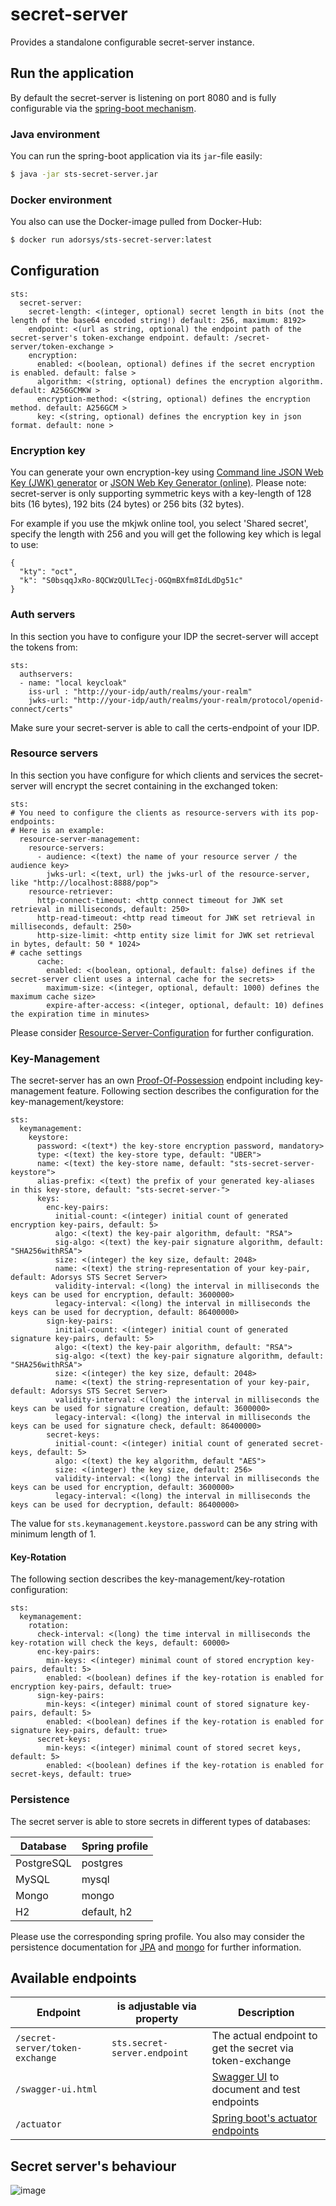 # secret-server

Provides a standalone configurable secret-server instance.

## Run the application

By default the secret-server is listening on port 8080 and is fully configurable via the [spring-boot mechanism](https://docs.spring.io/spring-boot/docs/current/reference/html/boot-features-external-config.html).

### Java environment

You can run the spring-boot application via its `jar`-file easily:
```bash
$ java -jar sts-secret-server.jar
```

### Docker environment

You also can use the Docker-image pulled from Docker-Hub:

```bash
$ docker run adorsys/sts-secret-server:latest
```

## Configuration

```
sts:
  secret-server:
    secret-length: <(integer, optional) secret length in bits (not the length of the base64 encoded string!) default: 256, maximum: 8192>
    endpoint: <(url as string, optional) the endpoint path of the secret-server's token-exchange endpoint. default: /secret-server/token-exchange >
    encryption:
      enabled: <(boolean, optional) defines if the secret encryption is enabled. default: false >
      algorithm: <(string, optional) defines the encryption algorithm. default: A256GCMKW >
      encryption-method: <(string, optional) defines the encryption method. default: A256GCM >
      key: <(string, optional) defines the encryption key in json format. default: none >
```

### Encryption key

You can generate your own encryption-key using [Command line JSON Web Key (JWK) generator](https://connect2id.com/products/nimbus-jose-jwt/generator) or [JSON Web Key Generator (online)](https://mkjwk.org/).
Please note: secret-server is only supporting symmetric keys with a key-length of 128 bits (16 bytes), 192 bits (24 bytes) or 256 bits (32 bytes).

For example if you use the mkjwk online tool, you select 'Shared secret', specify the length with 256 and you will get the following key which is legal to use:

```
{
  "kty": "oct",
  "k": "S0bsqqJxRo-8QCWzQUlLTecj-OGQmBXfm8IdLdDg51c"
}
```

### Auth servers

In this section you have to configure your IDP the secret-server will accept the tokens from:

```
sts:
  authservers:
  - name: "local keycloak"
    iss-url : "http://your-idp/auth/realms/your-realm"
    jwks-url: "http://your-idp/auth/realms/your-realm/protocol/openid-connect/certs"

```

Make sure your secret-server is able to call the certs-endpoint of your IDP.

### Resource servers

In this section you have configure for which clients and services the secret-server will encrypt the secret containing in the exchanged token:

```
sts:
# You need to configure the clients as resource-servers with its pop-endpoints:
# Here is an example:
  resource-server-management:
    resource-servers:
      - audience: <(text) the name of your resource server / the audience key>
        jwks-url: <(text, url) the jwks-url of the resource-server, like "http://localhost:8888/pop">
    resource-retriever:
      http-connect-timeout: <http connect timeout for JWK set retrieval in milliseconds, default: 250>
      http-read-timeout: <http read timeout for JWK set retrieval in milliseconds, default: 250>
      http-size-limit: <http entity size limit for JWK set retrieval in bytes, default: 50 * 1024>
# cache settings
      cache:
        enabled: <(boolean, optional, default: false) defines if the secret-server client uses a internal cache for the secrets>
        maximum-size: <(integer, optional, default: 1000) defines the maximum cache size>
        expire-after-access: <(integer, optional, default: 10) defines the expiration time in minutes>
```

Please consider [Resource-Server-Configuration](https://github.com/adorsys/secure-token-service#resource-server-configuration) for further configuration.

### Key-Management

The secret-server has an own [Proof-Of-Possession](https://github.com/adorsys/secure-token-service#proof-of-possession) endpoint including key-management feature.
Following section describes the configuration for the key-management/keystore:

```
sts:
  keymanagement:
    keystore:
      password: <(text*) the key-store encryption password, mandatory>
      type: <(text) the key-store type, default: "UBER">
      name: <(text) the key-store name, default: "sts-secret-server-keystore">
      alias-prefix: <(text) the prefix of your generated key-aliases in this key-store, default: "sts-secret-server-">
      keys:
        enc-key-pairs:
          initial-count: <(integer) initial count of generated encryption key-pairs, default: 5>
          algo: <(text) the key-pair algorithm, default: "RSA">
          sig-algo: <(text) the key-pair signature algorithm, default: "SHA256withRSA">
          size: <(integer) the key size, default: 2048>
          name: <(text) the string-representation of your key-pair, default: Adorsys STS Secret Server>
          validity-interval: <(long) the interval in milliseconds the keys can be used for encryption, default: 3600000>
          legacy-interval: <(long) the interval in milliseconds the keys can be used for decryption, default: 86400000>
        sign-key-pairs:
          initial-count: <(integer) initial count of generated signature key-pairs, default: 5>
          algo: <(text) the key-pair algorithm, default: "RSA">
          sig-algo: <(text) the key-pair signature algorithm, default: "SHA256withRSA">
          size: <(integer) the key size, default: 2048>
          name: <(text) the string-representation of your key-pair, default: Adorsys STS Secret Server>
          validity-interval: <(long) the interval in milliseconds the keys can be used for signature creation, default: 3600000>
          legacy-interval: <(long) the interval in milliseconds the keys can be used for signature check, default: 86400000>
        secret-keys:
          initial-count: <(integer) initial count of generated secret-keys, default: 5>
          algo: <(text) the key algorithm, default "AES">
          size: <(integer) the key size, default: 256>
          validity-interval: <(long) the interval in milliseconds the keys can be used for encryption, default: 3600000>
          legacy-interval: <(long) the interval in milliseconds the keys can be used for decryption, default: 86400000>
```

The value for `sts.keymanagement.keystore.password` can be any string with minimum length of 1.

#### Key-Rotation

The following section describes the key-management/key-rotation configuration:

```
sts:
  keymanagement:
    rotation:
      check-interval: <(long) the time interval in milliseconds the key-rotation will check the keys, default: 60000>
      enc-key-pairs:
        min-keys: <(integer) minimal count of stored encryption key-pairs, default: 5>
        enabled: <(boolean) defines if the key-rotation is enabled for encryption key-pairs, default: true>
      sign-key-pairs:
        min-keys: <(integer) minimal count of stored signature key-pairs, default: 5>
        enabled: <(boolean) defines if the key-rotation is enabled for signature key-pairs, default: true>
      secret-keys:
        min-keys: <(integer) minimal count of stored secret keys, default: 5>
        enabled: <(boolean) defines if the key-rotation is enabled for secret-keys, default: true>
```

### Persistence

The secret server is able to store secrets in different types of databases:

| Database | Spring profile |
|----------|----------------|
| PostgreSQL | postgres     |
| MySQL      | mysql        |
| Mongo      | mongo        |
| H2         | default, h2  |

Please use the corresponding spring profile.
You also may consider the persistence documentation for [JPA](https://github.com/adorsys/secure-token-service/tree/master/sts-persistence-jpa#sts-persistence-jpa) and [mongo](https://github.com/adorsys/secure-token-service/tree/master/sts-persistence-mongo#sts-persistence-mongo) for further information.

## Available endpoints

| Endpoint | is adjustable via property | Description |
|----------|----------------------------|-------------|
| `/secret-server/token-exchange` | `sts.secret-server.endpoint` | The actual endpoint to get the secret via token-exchange |
| `/swagger-ui.html`              | | [Swagger UI](https://swagger.io/tools/swagger-ui/) to document and test endpoints |
| `/actuator`                     | | [Spring boot's actuator endpoints](https://docs.spring.io/spring-boot/docs/current/reference/html/production-ready-endpoints.html) |

## Secret server's behaviour

![image](doc/secret-server.draw.io.png)
